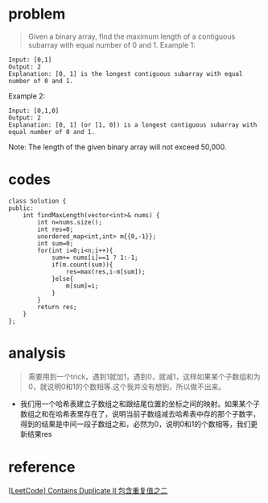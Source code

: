 # problem
>Given a binary array, find the maximum length of a contiguous subarray with equal number of 0 and 1.
Example 1:
```
Input: [0,1]
Output: 2
Explanation: [0, 1] is the longest contiguous subarray with equal number of 0 and 1.
```
Example 2:
```
Input: [0,1,0]
Output: 2
Explanation: [0, 1] (or [1, 0]) is a longest contiguous subarray with equal number of 0 and 1.
```
Note: The length of the given binary array will not exceed 50,000.

# codes
```
class Solution {
public:
    int findMaxLength(vector<int>& nums) {
        int n=nums.size();
        int res=0;
        unordered_map<int,int> m{{0,-1}};
        int sum=0;
        for(int i=0;i<n;i++){
            sum+= nums[i]==1 ? 1:-1;
            if(m.count(sum)){
                res=max(res,i-m[sum]);
            }else{
                m[sum]=i;
            }
        }
        return res;
    }
};
```

# analysis
>需要用到一个trick，遇到1就加1，遇到0，就减1，这样如果某个子数组和为0，就说明0和1的个数相等.这个我并没有想到，所以做不出来。
- 我们用一个哈希表建立子数组之和跟结尾位置的坐标之间的映射。如果某个子数组之和在哈希表里存在了，说明当前子数组减去哈希表中存的那个子数字，得到的结果是中间一段子数组之和，必然为0，说明0和1的个数相等，我们更新结果res

# reference
[[LeetCode] Contains Duplicate II 包含重复值之二][1]

[1]: http://www.cnblogs.com/grandyang/p/4539680.html